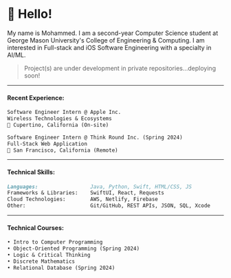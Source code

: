 # :postbox: Hello!
My name is Mohammed. I am a second-year Computer Science student at George Mason University's College of Engineering & Computing. I am interested in Full-stack and iOS Software Engineering with a specialty in AI/ML.

> Project(s) are under development in private repositories...deploying soon!
-----
#### Recent Experience:
```markdown
Software Engineer Intern @ Apple Inc.
Wireless Technologies & Ecosystems
📍 Cupertino, California (On-site)
```
```markdown
Software Engineer Intern @ Think Round Inc. (Spring 2024)
Full-Stack Web Application
📍 San Francisco, California (Remote)
```
-----
#### Technical Skills:
```markdown
Languages:                 Java, Python, Swift, HTML/CSS, JS
Frameworks & Libraries:    SwiftUI, React, Requests
Cloud Technologies:        AWS, Netlify, Firebase
Other:                     Git/GitHub, REST APIs, JSON, SQL, Xcode
```
-----
#### Technical Courses:
```markdown
• Intro to Computer Programming
• Object-Oriented Programming (Spring 2024)
• Logic & Critical Thinking
• Discrete Mathematics
• Relational Database (Spring 2024)
```
